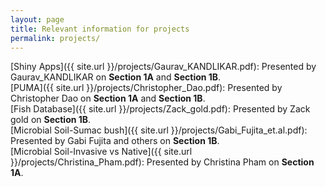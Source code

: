 ```yaml
---
layout: page
title: Relevant information for projects
permalink: projects/
---
```


[Shiny Apps]({{ site.url }}/projects/Gaurav_KANDLIKAR.pdf): Presented by Gaurav_KANDLIKAR on **Section 1A** and **Section 1B**.  
[PUMA]({{ site.url }}/projects/Christopher_Dao.pdf): Presented by Christopher Dao on **Section 1A** and **Section 1B**.      
[Fish Database]({{ site.url }}/projects/Zack_gold.pdf): Presented by Zack gold on **Section 1B**.  
[Microbial Soil-Sumac bush]({{ site.url }}/projects/Gabi_Fujita_et.al.pdf): Presented by Gabi Fujita and others on **Section 1B**.    
[Microbial Soil-Invasive vs Native]({{ site.url }}/projects/Christina_Pham.pdf): Presented by Christina Pham on **Section 1A**.  
